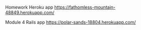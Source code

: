Homework Heroku app
https://fathomless-mountain-48849.herokuapp.com/ 

Module 4 Rails app
https://polar-sands-18804.herokuapp.com/
